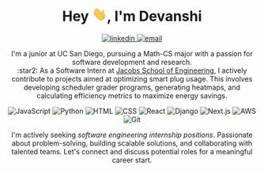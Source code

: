 <h1 align="center"> Hey <img width="30px" src="https://github.com/devanshi-jain/devanshi-jain/blob/main/hi.gif">, I'm Devanshi</a></h1>
<p align="center"> 
    <a href="https://www.linkedin.com/in/djain18/">
        <img src="https://img.shields.io/badge/LinkedIn-0077B5?style=for-the-badge&logo=linkedin&logoColor=white" alt="linkedin"/>
    </a>
    <a href="mailto:djain@ucsd.edu">
        <img src="https://img.shields.io/badge/email-%23323330.svg?style=for-the-badge&logo=gmail&logoColor=%2523F7DF1E" alt="email"/>
    </a>
</p>
<!--     <a href="https://leetcode.com/djain18/">
        <img src="https://img.shields.io/badge/-LeetCode-FFA116?style=for-the-badge&logo=LeetCode&logoColor=black" alt="leetcode"/>
    </a> -->
<p align="center">I'm a junior at UC San Diego, pursuing a Math-CS major with a passion for software development and research. 
    <br>:star2: As a Software Intern at <a href="https://sites.google.com/ucsd.edu/derconnect/home?authuser=0">Jacobs School of Engineering</a>, I actively contribute to projects aimed at optimizing smart plug usage. This involves developing scheduler grader programs, generating heatmaps, and calculating efficiency metrics to maximize energy savings.</p>

<p align="center">
    <img src="https://img.shields.io/badge/javascript-%23323330.svg?style=for-the-badge&logo=javascript&logoColor=%23F7DF1E" alt="JavaScript"/> 
    <img src="https://img.shields.io/badge/python-%230077b5.svg?style=for-the-badge&logo=python&logoColor=%23F7DF1E" alt="Python"/> 
    <img src="https://img.shields.io/badge/html-%23e34f2c.svg?style=for-the-badge&logo=html&logoColor=%23F7DF1E" alt="HTML"/> 
    <img src="https://img.shields.io/badge/css-%23563d7c.svg?style=for-the-badge&logo=css&logoColor=%23F7DF1E" alt="CSS"/> 
    <img src="https://img.shields.io/badge/react-%23323330.svg?style=for-the-badge&logo=react&logoColor=%2361DBFB" alt="React"/> 
    <img src="https://img.shields.io/badge/django-%2523323330.svg?style=for-the-badge&logo=django&logoColor=%2523F7DF1E" alt="Django"/> 
    <img src="https://img.shields.io/badge/next.js-%23323330.svg?style=for-the-badge&logo=next.js&logoColor=%2523F7DF1E" alt="Next.js"/> 
    <img src="https://img.shields.io/badge/aws-%23e34f2c.svg?style=for-the-badge&logo=aws&logoColor=%23F7DF1E" alt="AWS"/> 
    <img src="https://img.shields.io/badge/git-%23f7df1e.svg?style=for-the-badge&logo=git&logoColor=%2523F7DF1E" alt="Git"/> 
</p>

<p align="center"> I'm actively seeking <em>software engineering internship positions</em>. Passionate about problem-solving, building scalable solutions, and collaborating with talented teams. Let's connect and discuss potential roles for a meaningful career start.</p>
